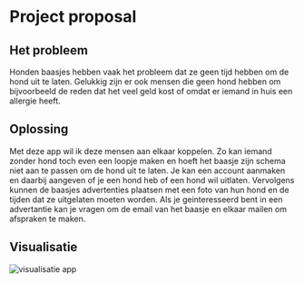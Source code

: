 # Project proposal

## Het probleem
Honden baasjes hebben vaak het probleem dat ze geen tijd hebben om de hond uit te laten. 
Gelukkig zijn er ook mensen die geen hond hebben om bijvoorbeeld de reden dat het veel geld kost of
omdat er iemand in huis een allergie heeft.

## Oplossing
Met deze app wil ik deze mensen aan elkaar koppelen.
Zo kan iemand zonder hond toch even een loopje maken en hoeft het baasje zijn schema niet aan te passen om de hond uit te laten.
Je kan een account aanmaken en daarbij aangeven of je een hond heb of een hond wil uitlaten. Vervolgens kunnen de baasjes advertenties plaatsen
met een foto van hun hond en de tijden dat ze uitgelaten moeten worden. Als je geinteresseerd bent in een advertantie kan je vragen om
de email van het baasje en elkaar mailen om afspraken te maken.

## Visualisatie

![visualisatie app](doc/walk_my_dog_visualisatie.jpeg)
